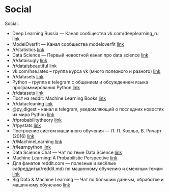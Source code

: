 # Social

Social.

* Deep Learning Russia — Канал сообщества vk.com/deeplearning_ru [link](https://telegram.me/deeplearning_ru)
* ModelOverfit — Канал сообщества modeloverfit [link](https://telegram.me/modeloverfit)
* /r/statistics [link](https://www.reddit.com/r/statistics)
* Data Science — Первый новостной канал про data science [link](https://telegram.me/opendatascience)
* /r/dataisugly [link](https://www.reddit.com/r/dataisugly)
* /r/dataisbeautiful [link](https://www.reddit.com/r/dataisbeautiful)
* vk.com/hse.latex – группа курса vk (много полезного и разного) [link](https://vk.com/hse.latex)
* /r/datasets [link](https://www.reddit.com/r/datasets)
* Python – группа в telegram с общением и обсуждением языка программирования Python [link](https://telegram.me/ru_python)
* /r/datasets [link](https://www.reddit.com/r/datasets)
* Пост на reddit: Machine Learning Books [link](https://www.reddit.com/r/MachineLearning/comments/1jeawf/machine_learning_books/)
* /r/datacleaning [link](https://www.reddit.com/r/datacleaning)
* @py_digest – канал в telegram, уведомляющий о последних новостях из мира Python [link](https://telegram.me/py_digest)
* /r/probabilitytheory [link](https://www.reddit.com/r/probabilitytheory)
* /r/pystats [link](https://www.reddit.com/r/pystats)
* Построение систем машинного обучения — Л. П. Коэльо, В. Ричарт (2016) [link](https://vk.com/doc190970339_437111950)
* /r/MachineLearning [link](https://www.reddit.com/r/MachineLearning)
* /r/learnpython [link](https://www.reddit.com/r/learnpython)
* Data Science Chat — Чат по теме Data Science [link](https://telegram.me/datasciencechat)
* Machine Learning: A Probabilistic Perspective [link](https://vk.com/doc-44016343_199213512?hash=2ad697dae93b3fea0e&dl=4fa59572a2f58a3219)
* Для фанатов reddit.com — полезные и весёлые сабреддиты(/reddit.md) по машинному обучению и смежным темам [link](http://www.reddit.com)
* Big Data & Machine Learning — Чат по большим данным, обработке и машинному обучению [link](https://telegram.me/bigdata_ru)